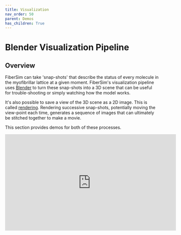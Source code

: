 ```yaml
---
title: Visualization
nav_order: 50
parent: Demos
has_children: True
---
```


# Blender Visualization Pipeline

## Overview

FiberSim can take 'snap-shots' that describe the status of every molecule in the myofibrillar lattice at a given moment. FiberSim's visualization pipeline uses [Blender](https://www.blender.org/) to turn these snap-shots into a 3D scene that can be useful for trouble-shooting or simply watching how the model works.

It's also possible to save a view of the 3D scene as a 2D image. This is called [rendering](https://en.wikipedia.org/wiki/3D_rendering). Rendering successive snap-shots, potentially moving the view-point each time, generates a sequence of images that can ultimately be stitched together to make a movie.

This section provides demos for both of these processes.


<iframe width="560" height="315" src="https://www.youtube.com/embed/LMyyscEcL6I" frameborder="0" allow="accelerometer; autoplay; encrypted-media; gyroscope; picture-in-picture" allowfullscreen></iframe>
